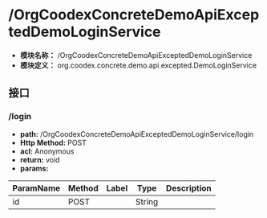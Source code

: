 # /OrgCoodexConcreteDemoApiExceptedDemoLoginService

* **模块名称：** /OrgCoodexConcreteDemoApiExceptedDemoLoginService
* **模块定义：** org.coodex.concrete.demo.api.excepted.DemoLoginService




## 接口
### <span id="m1">/login</span>





* **path:** /OrgCoodexConcreteDemoApiExceptedDemoLoginService/login
* **Http Method:** POST
* **acl:** Anonymous
* **return:** void
* **params:** 

| ParamName | Method | Label | Type                  | Description |
| --------- | -- | ---- | --------------------- | ------------ |
| id | POST |  | String | 　 |

